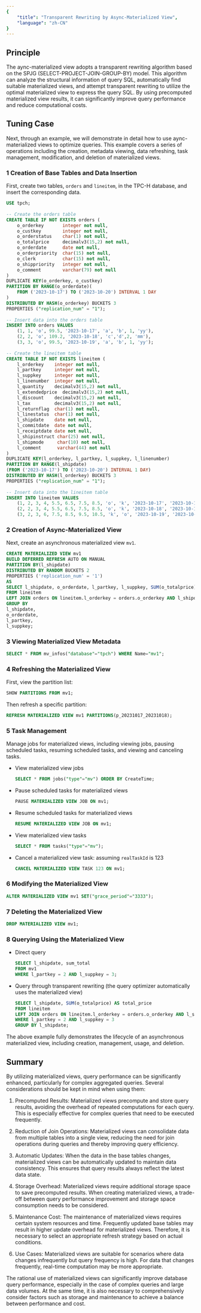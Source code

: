 ```yaml
---
{
    "title": "Transparent Rewriting by Async-Materialized View",
    "language": "zh-CN"
}
---
```


<!-- 
Licensed to the Apache Software Foundation (ASF) under one
or more contributor license agreements.  See the NOTICE file
distributed with this work for additional information
regarding copyright ownership.  The ASF licenses this file
to you under the Apache License, Version 2.0 (the
"License"); you may not use this file except in compliance
with the License.  You may obtain a copy of the License at

  http://www.apache.org/licenses/LICENSE-2.0

Unless required by applicable law or agreed to in writing,
software distributed under the License is distributed on an
"AS IS" BASIS, WITHOUT WARRANTIES OR CONDITIONS OF ANY
KIND, either express or implied.  See the License for the
specific language governing permissions and limitations
under the License.
-->

## Principle

The aync-materialized view adopts a transparent rewriting algorithm based on the SPJG (SELECT-PROJECT-JOIN-GROUP-BY) model. This algorithm can analyze the structural information of query SQL, automatically find suitable materialized views, and attempt transparent rewriting to utilize the optimal materialized view to express the query SQL. By using precomputed materialized view results, it can significantly improve query performance and reduce computational costs.

## Tuning Case

Next, through an example, we will demonstrate in detail how to use aync-materialized views to optimize queries. This example covers a series of operations including the creation, metadata viewing, data refreshing, task management, modification, and deletion of materialized views.

### 1 Creation of Base Tables and Data Insertion

First, create two tables, `orders` and `lineitem`, in the TPC-H database, and insert the corresponding data.

```sql
USE tpch;  
  
-- Create the orders table  
CREATE TABLE IF NOT EXISTS orders (  
    o_orderkey       integer not null,  
    o_custkey        integer not null,  
    o_orderstatus    char(1) not null,  
    o_totalprice     decimalv3(15,2) not null,  
    o_orderdate      date not null,  
    o_orderpriority  char(15) not null,  
    o_clerk          char(15) not null,  
    o_shippriority   integer not null,  
    o_comment        varchar(79) not null  
)  
DUPLICATE KEY(o_orderkey, o_custkey)  
PARTITION BY RANGE(o_orderdate)(  
    FROM ('2023-10-17') TO ('2023-10-20') INTERVAL 1 DAY  
)  
DISTRIBUTED BY HASH(o_orderkey) BUCKETS 3  
PROPERTIES ("replication_num" = "1");  
  
-- Insert data into the orders table  
INSERT INTO orders VALUES  
    (1, 1, 'o', 99.5, '2023-10-17', 'a', 'b', 1, 'yy'),  
    (2, 2, 'o', 109.2, '2023-10-18', 'c','d',2, 'mm'),  
    (3, 3, 'o', 99.5, '2023-10-19', 'a', 'b', 1, 'yy');  
  
-- Create the lineitem table  
CREATE TABLE IF NOT EXISTS lineitem (  
    l_orderkey    integer not null,  
    l_partkey     integer not null,  
    l_suppkey     integer not null,  
    l_linenumber  integer not null,  
    l_quantity    decimalv3(15,2) not null,  
    l_extendedprice  decimalv3(15,2) not null,  
    l_discount    decimalv3(15,2) not null,  
    l_tax         decimalv3(15,2) not null,  
    l_returnflag  char(1) not null,  
    l_linestatus  char(1) not null,  
    l_shipdate    date not null,  
    l_commitdate  date not null,  
    l_receiptdate date not null,  
    l_shipinstruct char(25) not null,  
    l_shipmode     char(10) not null,  
    l_comment      varchar(44) not null  
)  
DUPLICATE KEY(l_orderkey, l_partkey, l_suppkey, l_linenumber)  
PARTITION BY RANGE(l_shipdate)  
(FROM ('2023-10-17') TO ('2023-10-20') INTERVAL 1 DAY)  
DISTRIBUTED BY HASH(l_orderkey) BUCKETS 3  
PROPERTIES ("replication_num" = "1");  
  
-- Insert data into the lineitem table  
INSERT INTO lineitem VALUES  
    (1, 2, 3, 4, 5.5, 6.5, 7.5, 8.5, 'o', 'k', '2023-10-17', '2023-10-17', '2023-10-17', 'a', 'b', 'yyyyyyyyy'),  
    (2, 2, 3, 4, 5.5, 6.5, 7.5, 8.5, 'o', 'k', '2023-10-18', '2023-10-18', '2023-10-18', 'a', 'b', 'yyyyyyyyy'),  
    (3, 2, 3, 6, 7.5, 8.5, 9.5, 10.5, 'k', 'o', '2023-10-19', '2023-10-19', '2023-10-19', 'c', 'd', 'xxxxxxxxx');
```

### 2 Creation of Async-Materialized View

Next, create an asynchronous materialized view `mv1`.

```sql
CREATE MATERIALIZED VIEW mv1   
BUILD DEFERRED REFRESH AUTO ON MANUAL  
PARTITION BY(l_shipdate)  
DISTRIBUTED BY RANDOM BUCKETS 2  
PROPERTIES ('replication_num' = '1')   
AS   
SELECT l_shipdate, o_orderdate, l_partkey, l_suppkey, SUM(o_totalprice) AS sum_total  
FROM lineitem  
LEFT JOIN orders ON lineitem.l_orderkey = orders.o_orderkey AND l_shipdate = o_orderdate  
GROUP BY  
l_shipdate,  
o_orderdate,  
l_partkey,  
l_suppkey;
```

### 3 Viewing Materialized View Metadata

```sql
SELECT * FROM mv_infos("database"="tpch") WHERE Name="mv1";
```

### 4 Refreshing the Materialized View

First, view the partition list:

```sql
SHOW PARTITIONS FROM mv1;
```

Then refresh a specific partition:

```sql
REFRESH MATERIALIZED VIEW mv1 PARTITIONS(p_20231017_20231018);
```

### 5 Task Management

Manage jobs for materialized views, including viewing jobs, pausing scheduled tasks, resuming scheduled tasks, and viewing and canceling tasks.

- View materialized view jobs
  
    ```sql
    SELECT * FROM jobs("type"="mv") ORDER BY CreateTime;
    ```

- Pause scheduled tasks for materialized views
  
    ```sql
    PAUSE MATERIALIZED VIEW JOB ON mv1;
    ```
- Resume scheduled tasks for materialized views
  
    ```sql
    RESUME MATERIALIZED VIEW JOB ON mv1;
    ```

- View materialized view tasks
  
    ```sql
    SELECT * FROM tasks("type"="mv");
    ```

- Cancel a materialized view task: assuming `realTaskId` is 123

    ```sql
    CANCEL MATERIALIZED VIEW TASK 123 ON mv1;
    ```

### 6 Modifying the Materialized View

```sql
ALTER MATERIALIZED VIEW mv1 SET("grace_period"="3333");
```

### 7 Deleting the Materialized View

```sql
DROP MATERIALIZED VIEW mv1;
```

### 8 Querying Using the Materialized View

- Direct query

    ```sql
    SELECT l_shipdate, sum_total 
    FROM mv1 
    WHERE l_partkey = 2 AND l_suppkey = 3;
    ```

- Query through transparent rewriting (the query optimizer automatically uses the materialized view)

    ```sql
    SELECT l_shipdate, SUM(o_totalprice) AS total_price
    FROM lineitem
    LEFT JOIN orders ON lineitem.l_orderkey = orders.o_orderkey AND l_shipdate = o_orderdate
    WHERE l_partkey = 2 AND l_suppkey = 3
    GROUP BY l_shipdate;
    ```

The above example fully demonstrates the lifecycle of an asynchronous materialized view, including creation, management, usage, and deletion.

## Summary

By utilizing materialized views, query performance can be significantly enhanced, particularly for complex aggregated queries. Several considerations should be kept in mind when using them:

1. Precomputed Results: Materialized views precompute and store query results, avoiding the overhead of repeated computations for each query. This is especially effective for complex queries that need to be executed frequently.

2. Reduction of Join Operations: Materialized views can consolidate data from multiple tables into a single view, reducing the need for join operations during queries and thereby improving query efficiency.

3. Automatic Updates: When the data in the base tables changes, materialized views can be automatically updated to maintain data consistency. This ensures that query results always reflect the latest data state.

4. Storage Overhead: Materialized views require additional storage space to save precomputed results. When creating materialized views, a trade-off between query performance improvement and storage space consumption needs to be considered.

5. Maintenance Cost: The maintenance of materialized views requires certain system resources and time. Frequently updated base tables may result in higher update overhead for materialized views. Therefore, it is necessary to select an appropriate refresh strategy based on actual conditions.

6. Use Cases: Materialized views are suitable for scenarios where data changes infrequently but query frequency is high. For data that changes frequently, real-time computation may be more appropriate.

The rational use of materialized views can significantly improve database query performance, especially in the case of complex queries and large data volumes. At the same time, it is also necessary to comprehensively consider factors such as storage and maintenance to achieve a balance between performance and cost.